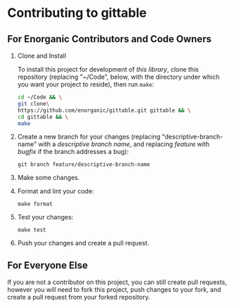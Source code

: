 # Contributing to gittable

## For Enorganic Contributors and Code Owners

1.  Clone and Install

    To install this project for development of *this library*,
    clone this repository (replacing "~/Code", below, with the directory
    under which you want your project to reside), then run `make`:

    ```bash
    cd ~/Code && \
    git clone\
    https://github.com/enorganic/gittable.git gittable && \
    cd gittable && \
    make
    ```

2.  Create a new branch for your changes (replacing "descriptive-branch-name"
    with a *descriptive branch name*, and replacing *feature* with *bugfix*
    if the branch addresses a bug):

    ```shell
    git branch feature/descriptive-branch-name
    ```

3.  Make some changes.
4.  Format and lint your code:

    ```shell
    make format
    ```

5.  Test your changes:

    ```shell
    make test
    ```

6.  Push your changes and create a pull request.

## For Everyone Else

If you are not a contributor on this project, you can still create pull
requests, however you will need to fork this project, push changes
to your fork, and create a pull request from your forked repository.
